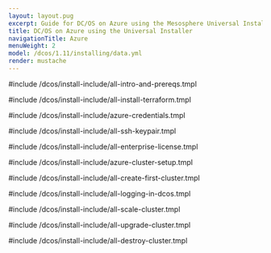 ```yaml
---
layout: layout.pug
excerpt: Guide for DC/OS on Azure using the Mesosphere Universal Installer
title: DC/OS on Azure using the Universal Installer
navigationTitle: Azure
menuWeight: 2
model: /dcos/1.11/installing/data.yml
render: mustache
---
```


#include /dcos/install-include/all-intro-and-prereqs.tmpl

#include /dcos/install-include/all-install-terraform.tmpl

#include /dcos/install-include/azure-credentials.tmpl

#include /dcos/install-include/all-ssh-keypair.tmpl

#include /dcos/install-include/all-enterprise-license.tmpl

#include /dcos/install-include/azure-cluster-setup.tmpl

#include /dcos/install-include/all-create-first-cluster.tmpl

#include /dcos/install-include/all-logging-in-dcos.tmpl

#include /dcos/install-include/all-scale-cluster.tmpl

#include /dcos/install-include/all-upgrade-cluster.tmpl

#include /dcos/install-include/all-destroy-cluster.tmpl